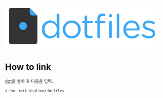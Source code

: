 # ![dotfiles](logo.png)

# How to link

 [dot](https://github.com/ubnt-intrepid/dot)을 설치 후 다음을 입력.

```zsh
$ dot init vbalien/dotfiles
```



